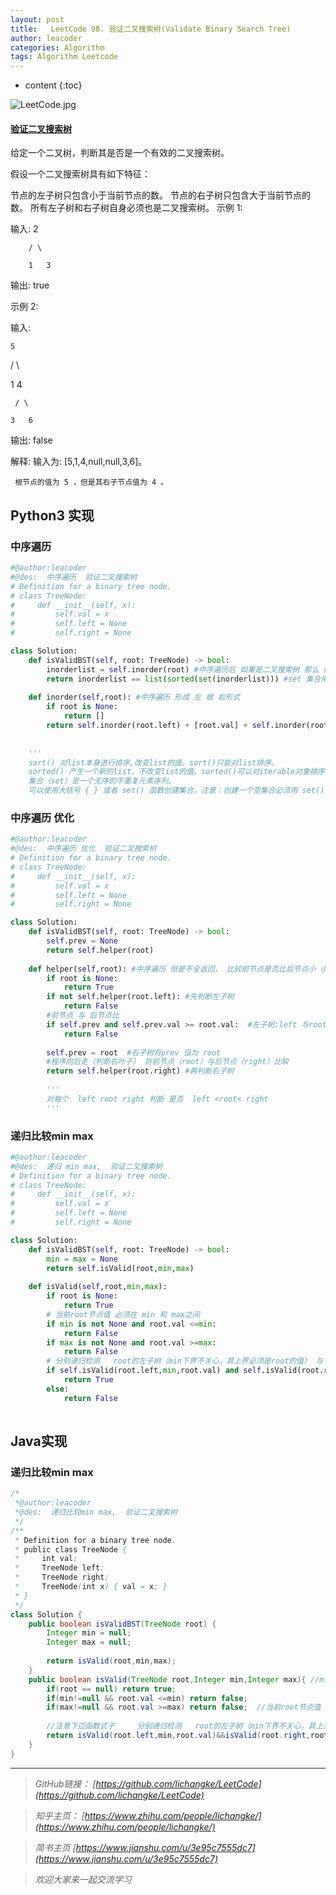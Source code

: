 ```yaml
---
layout: post
title:   LeetCode 98. 验证二叉搜索树(Validate Binary Search Tree)
author: leacoder
categories: Algorithm 
tags: Algorithm Leetcode
---
```


* content
{:toc}

![LeetCode.jpg](https://upload-images.jianshu.io/upload_images/16846478-5621628e5fedf65f.jpg?imageMogr2/auto-orient/strip%7CimageView2/2/w/1240)

#### [验证二叉搜索树](https://leetcode-cn.com/problems/validate-binary-search-tree/)
给定一个二叉树，判断其是否是一个有效的二叉搜索树。

假设一个二叉搜索树具有如下特征：

节点的左子树只包含小于当前节点的数。
节点的右子树只包含大于当前节点的数。
所有左子树和右子树自身必须也是二叉搜索树。
示例 1:

输入:
        2

        / \

        1   3

输出: true

示例 2:

输入:

    5

   / \

  1   4

     / \

    3   6

输出: false

解释: 输入为: [5,1,4,null,null,3,6]。

     根节点的值为 5 ，但是其右子节点值为 4 。
     

## Python3 实现
### 中序遍历
``` python
#@author:leacoder
#@des:  中序遍历  验证二叉搜索树
# Definition for a binary tree node.
# class TreeNode:
#     def __init__(self, x):
#         self.val = x
#         self.left = None
#         self.right = None

class Solution:
    def isValidBST(self, root: TreeNode) -> bool:
        inorderlist = self.inorder(root) #中序遍历后 如果是二叉搜索树 那么 结果必然是递增有序的 
        return inorderlist == list(sorted(set(inorderlist))) #set 集合用于去重  有重复的数那么必然不是二叉搜索树
        
    def inorder(self,root): #中序遍历 形成 左 根 右形式
        if root is None:
            return []
        return self.inorder(root.left) + [root.val] + self.inorder(root.right)
    
    
    '''
    sort() 对list本身进行排序,改变list的值。sort()只能对list排序。
    sorted() 产生一个新的list，不改变list的值。sorted()可以对iterable对象排序
    集合（set）是一个无序的不重复元素序列。
    可以使用大括号 { } 或者 set() 函数创建集合，注意：创建一个空集合必须用 set() 而不是 { }，因为 { } 是用来创建一个空字典。
```
### 中序遍历 优化
``` python
#@author:leacoder
#@des:  中序遍历 优化  验证二叉搜索树
# Definition for a binary tree node.
# class TreeNode:
#     def __init__(self, x):
#         self.val = x
#         self.left = None
#         self.right = None

class Solution:
    def isValidBST(self, root: TreeNode) -> bool:
        self.prev = None
        return self.helper(root)
    
    def helper(self,root): #中序遍历 但是不全返回， 比较前节点是否比后节点小 小:二叉搜索树 大：非二叉搜索树
        if root is None:
            return True
        if not self.helper(root.left): #先判断左子树
            return False
        #前节点 与 后节点比  
        if self.prev and self.prev.val >= root.val:  #左子树:left 与root比    右子树：root与right比
            return False
        
        self.prev = root  #右子树将prev 设为 root
        #程序向后走（判断右叶子） 将前节点（root）与后节点（right）比较
        return self.helper(root.right) #再判断右子树
        
        '''
        对每个  left root right 判断 是否  left <root< right
        '''
```
### 递归比较min max
``` python
#@author:leacoder
#@des:  递归 min max,  验证二叉搜索树
# Definition for a binary tree node.
# class TreeNode:
#     def __init__(self, x):
#         self.val = x
#         self.left = None
#         self.right = None

class Solution:
    def isValidBST(self, root: TreeNode) -> bool:
        min = max = None
        return self.isValid(root,min,max)
    
    def isValid(self,root,min,max):
        if root is None:
            return True
        # 当前root节点值 必须在 min 和 max之间
        if min is not None and root.val <=min:
            return False
        if max is not None and root.val >=max:
            return False
        # 分别递归检测   root的左子树（min下界不关心，其上界必须是root的值） 与 root右子树（max上界不关心，其下界必须是root的值）
        if self.isValid(root.left,min,root.val) and self.isValid(root.right,root.val,max):
            return True
        else:
            return False
    
```

## Java实现
### 递归比较min max
``` java
/*
 *@author:leacoder
 *@des:  递归比较min max,  验证二叉搜索树
 */
/**
 * Definition for a binary tree node.
 * public class TreeNode {
 *     int val;
 *     TreeNode left;
 *     TreeNode right;
 *     TreeNode(int x) { val = x; }
 * }
 */
class Solution {
    public boolean isValidBST(TreeNode root) {
        Integer min = null;
        Integer max = null;
        
        return isValid(root,min,max);
    }
    public boolean isValid(TreeNode root,Integer min,Integer max){ //min 下界   max上界
        if(root == null) return true;
        if(min!=null && root.val <=min) return false; 
        if(max!=null && root.val >=max) return false;  //当前root节点值 必须在 min 和 max之间
        
        //注意下边函数式子     分别递归检测   root的左子树（min下界不关心，其上界必须是root的值） 与 root右子树（max上界不关心，其下界界必须是root的值）
        return isValid(root.left,min,root.val)&&isValid(root.right,root.val,max);
    }
}
```


----
>*GitHub链接：*
>*[https://github.com/lichangke/LeetCode](https://github.com/lichangke/LeetCode)*

>*知乎主页：*
>*[https://www.zhihu.com/people/lichangke/](https://www.zhihu.com/people/lichangke/)*

>*简书主页*
>*[https://www.jianshu.com/u/3e95c7555dc7](https://www.jianshu.com/u/3e95c7555dc7)*

>*欢迎大家来一起交流学习*